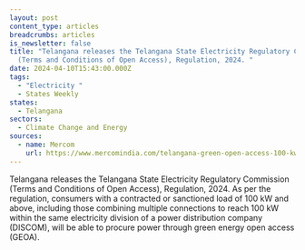 ```yaml
---
layout: post
content_type: articles
breadcrumbs: articles
is_newsletter: false
title: "Telangana releases the Telangana State Electricity Regulatory Commission
  (Terms and Conditions of Open Access), Regulation, 2024. "
date: 2024-04-10T15:43:00.000Z
tags:
  - "Electricity "
  - States Weekly
states:
  - Telangana
sectors:
  - Climate Change and Energy
sources:
  - name: Mercom
    url: https://www.mercomindia.com/telangana-green-open-access-100-kw
---
```

Telangana releases the Telangana State Electricity Regulatory Commission (Terms and Conditions of Open Access), Regulation, 2024. As per the regulation, consumers with a contracted or sanctioned load of 100 kW and above, including those combining multiple connections to reach 100 kW within the same electricity division of a power distribution company (DISCOM), will be able to procure power through green energy open access (GEOA).
